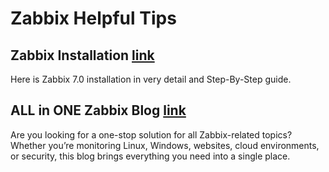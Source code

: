 # Zabbix Helpful Tips

## Zabbix Installation  [link](https://medium.com/devsecops-community/step-by-step-guide-installing-zabbix-on-ubuntu-for-efficient-infrastructure-monitoring-640ea85ed741)
Here is Zabbix 7.0 installation in very detail and Step-By-Step guide.

## ALL in ONE Zabbix Blog [link](https://medium.com/devsecops-community/all-in-one-zabbix-blog-the-ultimate-guide-to-monitoring-everything-c31ad804af9c)
Are you looking for a one-stop solution for all Zabbix-related topics? Whether you’re monitoring Linux, Windows, websites, cloud environments, or security, this blog brings everything you need into a single place.
